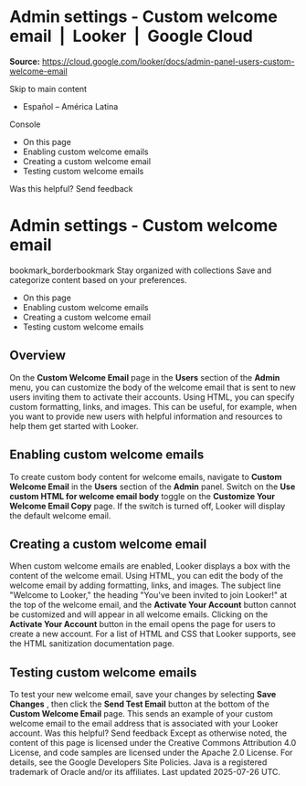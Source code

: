 # Admin settings - Custom welcome email  |  Looker  |  Google Cloud

**Source:** https://cloud.google.com/looker/docs/admin-panel-users-custom-welcome-email

Skip to main content 
  * Español – América Latina

Console 


  * On this page
  * Enabling custom welcome emails
  * Creating a custom welcome email
  * Testing custom welcome emails




Was this helpful?
Send feedback 
#  Admin settings - Custom welcome email
bookmark_borderbookmark Stay organized with collections  Save and categorize content based on your preferences.
  * On this page
  * Enabling custom welcome emails
  * Creating a custom welcome email
  * Testing custom welcome emails


## Overview
On the **Custom Welcome Email** page in the **Users** section of the **Admin** menu, you can customize the body of the welcome email that is sent to new users inviting them to activate their accounts. Using HTML, you can specify custom formatting, links, and images. This can be useful, for example, when you want to provide new users with helpful information and resources to help them get started with Looker.
## Enabling custom welcome emails
To create custom body content for welcome emails, navigate to **Custom Welcome Email** in the **Users** section of the **Admin** panel.
Switch on the **Use custom HTML for welcome email body** toggle on the **Customize Your Welcome Email Copy** page.
If the switch is turned off, Looker will display the default welcome email.
## Creating a custom welcome email
When custom welcome emails are enabled, Looker displays a box with the content of the welcome email. Using HTML, you can edit the body of the welcome email by adding formatting, links, and images.
The subject line "Welcome to Looker," the heading "You've been invited to join Looker!" at the top of the welcome email, and the **Activate Your Account** button cannot be customized and will appear in all welcome emails. Clicking on the **Activate Your Account** button in the email opens the page for users to create a new account.
For a list of HTML and CSS that Looker supports, see the HTML sanitization documentation page.
## Testing custom welcome emails
To test your new welcome email, save your changes by selecting **Save Changes** , then click the **Send Test Email** button at the bottom of the **Custom Welcome Email** page. This sends an example of your custom welcome email to the email address that is associated with your Looker account.
Was this helpful?
Send feedback 
Except as otherwise noted, the content of this page is licensed under the Creative Commons Attribution 4.0 License, and code samples are licensed under the Apache 2.0 License. For details, see the Google Developers Site Policies. Java is a registered trademark of Oracle and/or its affiliates.
Last updated 2025-07-26 UTC.


